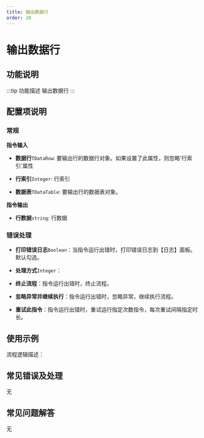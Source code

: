 ```yaml
---
title: 输出数据行
order: 20
---
```


# 输出数据行

## 功能说明

:::tip 功能描述
输出数据行
:::

## 配置项说明

### 常规

**指令输入**

- **数据行**`TDataRow`: 要输出行的数据行对象。如果设置了此属性，则忽略'行索引'属性

- **行索引**`Integer`: 行索引

- **数据表**`TDataTable`: 要输出行的数据表对象。


**指令输出**

- **行数据**`string`: 行数据

### 错误处理

- **打印错误日志**`Boolean`：当指令运行出错时，打印错误日志到【日志】面板。默认勾选。

- **处理方式**`Integer`：

 - **终止流程**：指令运行出错时，终止流程。

 - **忽略异常并继续执行**：指令运行出错时，忽略异常，继续执行流程。

 - **重试此指令**：指令运行出错时，重试运行指定次数指令，每次重试间隔指定时长。

## 使用示例

流程逻辑描述：

## 常见错误及处理

无

## 常见问题解答

无

